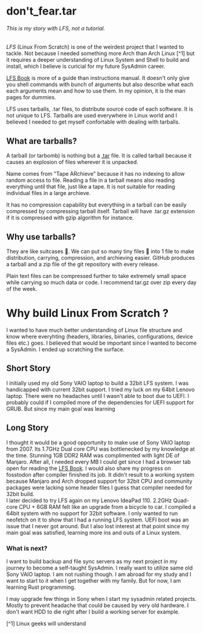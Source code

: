 # don't_fear.tar

###### This is my story with LFS, not a tutorial.

_LFS_ (Linux From Scratch) is one of the weirdest project that I wanted to tackle. Not because I needed something more Arch than Arch Linux [^1] but it requires a deeper understanding of Linux System and Shell to build and install, which I believe is curicial for my future SysAdmin career.

[LFS Book](http://www.linuxfromscratch.org/lfs/view/stable/ "Current Stable LFS Building Guide") is more of a guide than instructions manual. It doesn't only give you shell commands with bunch of arguments but also describe what each each arguments mean and how to use them. In my opinion, it is the man pages for dummies. 

LFS uses tarballs, .tar files, to distribute source code of each software. It is not unique to LFS. Tarballs are used everywhere in Linux world and I believed I needed to get myself confortable with dealing with tarballs.

## What are tarballs?

A tarball (or tarbomb) is nothing but a [.tar](https://en.wikipedia.org/wiki/Tar_(computing) "Read on Wikipedia") file. It is called tarball because it causes an explosion of files wherever it is unpacked.  

Name comes from "Tape ARchieve" because it has no indexing to allow random access to file. Reading a file in a tarball means also reading everything until that file, just like a tape. It is not suitable for reading individual files in a large archieve.  

It has no compression capability but everything in a tarball can be easily compressed by compressing tarball itself. Tarball will have .tar.gz extension if it is compressed with gzip algorithm for instance.

## Why use tarballs?

They are like suitcases 💼️. We can put so many tiny files 📄️ into 1 file to make distribution, carrying, compression, and archieving easier. GitHub produces a tarball and a zip file of the git repository with every release.

Plain text files can be compressed further to take extremely small space while carrying so much data or code. I recommend tar.gz over zip every day of the week.

# Why build Linux From Scratch ?

I wanted to have much better understanding of Linux file structure and know where everyhting (headers, libraries, binaries, configurations, device files etc.) goes. I believed that would be important since I wanted to become a SysAdmin. I ended up scratching the surface.

## Short Story

I initially used my old Sony VAIO laptop to build a 32bit LFS system. I was handicapped with current 32bit support. I tried my luck on my 64bit Lenovo laptop. There were no headaches until I wasn't able to boot due to UEFI. I probably could if I compiled more of the dependencies for UEFI support for GRUB. But since my main goal was learning 

## Long Story

I thought it would be a good opportunity to make use of Sony VAIO laptop from 2007. Its 1.7GHz Dual core CPU was bottlenecked by my knowledge at the time. Stunning 1GB DDR2 RAM was complimented with light DE of Manjaro. After all, I needed every MB I could get since I had a browser tab open for reading the [LFS Book](http://www.linuxfromscratch.org/lfs/view/stable/ "Current Stable LFS Building Guide"). I would also share my progress on fosstodon after compiler finished its job. It didn't result to a working system because Manjaro and Arch dropped support for 32bit CPU and community packages were lacking some header files I guess that compiler needed for 32bit build.  
I later decided to try LFS again on my Lenovo IdeaPad 110. 2.2GHz Quad-core CPU + 6GB RAM felt like an upgrade from a bicycle to car. I compiled a 64bit system with no support for 32bit software. I only wanted to run neofetch on it to show that I had a running LFS system. UEFI boot was an issue that I never got around. But I also lost interest at that point since my main goal was satisfied, learning more ins and outs of a Linux system.

### What is next?

I want to build backup and file sync servers as my next project in my journey to become a self-taught SysAdmin. I really want to utilize same old Sony VAIO laptop. I am not rushing though. I am abroad for my study and I want to start to it when I get together with my family. But for now, I am learning Rust programming.

I may upgrade few things in Sony when I start my sysadmin related projects. Mostly to prevent headache that could be caused by very old hardware. I don't want HDD to die right after I build a working server for example.

[^1] Linux geeks will understand
